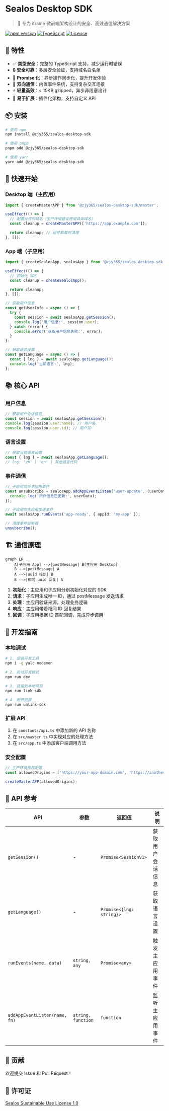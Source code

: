 # Sealos Desktop SDK

> 🚀 专为 iframe 微前端架构设计的安全、高效通信解决方案

[![npm version](https://img.shields.io/npm/v/@zjy365/sealos-desktop-sdk.svg)](https://www.npmjs.com/package/@zjy365/sealos-desktop-sdk)
[![TypeScript](https://img.shields.io/badge/%3C%2F%3E-TypeScript-%230074c1.svg)](http://www.typescriptlang.org/)
[![License](https://img.shields.io/npm/l/@zjy365/sealos-desktop-sdk.svg)](https://github.com/labring/sealos/blob/main/LICENSE.md)

## 🌟 特性

- ✅ **类型安全**：完整的 TypeScript 支持，减少运行时错误
- 🔒 **安全可靠**：多层安全验证，支持域名白名单
- 🚀 **Promise 化**：异步操作同步化，提升开发体验
- 🎯 **双向通信**：内置事件系统，支持复杂交互场景
- ⚡ **轻量高效**：< 10KB gzipped，异步非阻塞设计
- 🔧 **易于扩展**：插件化架构，支持自定义 API

## 📦 安装

```bash
# 使用 npm
npm install @zjy365/sealos-desktop-sdk

# 使用 pnpm
pnpm add @zjy365/sealos-desktop-sdk

# 使用 yarn
yarn add @zjy365/sealos-desktop-sdk
```

## 🚀 快速开始

### Desktop 端（主应用）

```typescript
import { createMasterAPP } from '@zjy365/sealos-desktop-sdk/master';

useEffect(() => {
  // 配置允许的域名（生产环境建议使用具体域名）
  const cleanup = createMasterAPP(['https://app.example.com']);

  return cleanup; // 组件卸载时清理
}, []);
```

### App 端（子应用）

```typescript
import { createSealosApp, sealosApp } from '@zjy365/sealos-desktop-sdk';

useEffect(() => {
  // 初始化 SDK
  const cleanup = createSealosApp();

  return cleanup;
}, []);

// 获取用户信息
const getUserInfo = async () => {
  try {
    const session = await sealosApp.getSession();
    console.log('用户信息:', session.user);
  } catch (error) {
    console.error('获取用户信息失败:', error);
  }
};

// 获取语言设置
const getLanguage = async () => {
  const { lng } = await sealosApp.getLanguage();
  console.log('当前语言:', lng);
};
```

## 📚 核心 API

### 用户信息

```typescript
// 获取用户会话信息
const session = await sealosApp.getSession();
console.log(session.user.name); // 用户名
console.log(session.user.id); // 用户ID
```

### 语言设置

```typescript
// 获取当前语言设置
const { lng } = await sealosApp.getLanguage();
// lng: 'zh' | 'en' | 其他语言代码
```

### 事件通信

```typescript
// 子应用监听主应用事件
const unsubscribe = sealosApp.addAppEventListen('user-update', (userData) => {
  console.log('用户信息已更新:', userData);
});

// 子应用向主应用发送事件
await sealosApp.runEvents('app-ready', { appId: 'my-app' });

// 清理事件监听器
unsubscribe();
```

## 🏗️ 通信原理

```mermaid
graph LR
    A[子应用 App] -->|postMessage| B[主应用 Desktop]
    B -->|postMessage| A
    A -->|uuid 标识| B
    B -->|相同 uuid 回复| A
```

1. **初始化**：主应用和子应用分别初始化对应的 SDK
2. **请求**：子应用生成唯一 ID，通过 postMessage 发送请求
3. **处理**：主应用验证来源，处理业务逻辑
4. **响应**：主应用带着相同 ID 回复结果
5. **回调**：子应用根据 ID 匹配回调，完成异步调用

## 🔧 开发指南

### 本地调试

```bash
# 1. 安装开发工具
npm i -g yalc nodemon

# 2. 启动开发模式
npm run dev

# 3. 链接到本地项目
npm run link-sdk

# 4. 断开链接
npm run unlink-sdk
```

### 扩展 API

1. 在 `constants/api.ts` 中添加新的 API 名称
2. 在 `src/master.ts` 中实现对应的处理方法
3. 在 `src/app.ts` 中添加客户端调用方法

### 安全配置

```typescript
// 生产环境推荐配置
const allowedOrigins = ['https://your-app-domain.com', 'https://another-app.com'];

createMasterAPP(allowedOrigins);
```

## 📖 API 参考

| API                           | 参数               | 返回值                   | 说明             |
| ----------------------------- | ------------------ | ------------------------ | ---------------- |
| `getSession()`                | -                  | `Promise<SessionV1>`     | 获取用户会话信息 |
| `getLanguage()`               | -                  | `Promise<{lng: string}>` | 获取语言设置     |
| `runEvents(name, data)`       | `string, any`      | `Promise<any>`           | 触发主应用事件   |
| `addAppEventListen(name, fn)` | `string, function` | `function`               | 监听主应用事件   |

## 🤝 贡献

欢迎提交 Issue 和 Pull Request！

## 📄 许可证

[Sealos Sustainable Use License 1.0](https://github.com/labring/sealos/blob/main/LICENSE.md)
